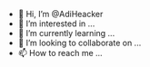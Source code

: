 - 👋 Hi, I’m @AdiHeacker
- 👀 I’m interested in ...
- 🌱 I’m currently learning ...
- 💞️ I’m looking to collaborate on ...
- 📫 How to reach me ...

<!---
AdiHeacker/AdiHeacker is a ✨ special ✨ repository becausey its `README.md` (this file) appears on your GitHub profile.
You can click the Preview link to take a look at your changes.
--->
